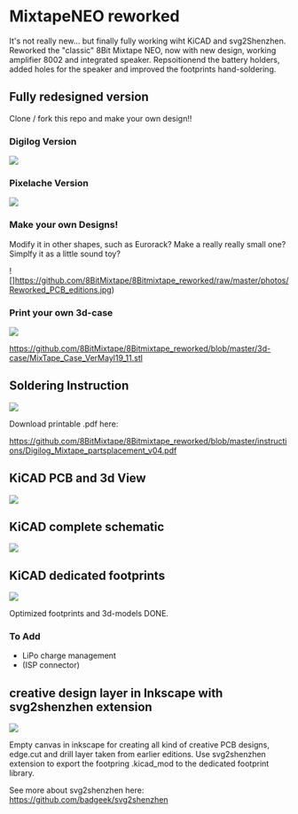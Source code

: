 # MixtapeNEO reworked
It's not really new... but finally fully working wiht KiCAD and svg2Shenzhen.
Reworked the "classic" 8Bit Mixtape NEO, now with new design, working amplifier 8002 and integrated speaker. Repsoitionend the battery holders, added holes for the speaker and improved the footprints hand-soldering.

## Fully redesigned version

Clone / fork this repo and make your own design!!

### Digilog Version

![](https://github.com/8BitMixtape/8Bitmixtape_reworked/raw/master/photos/digilog_version_streetTaipei.jpg)

### Pixelache Version

![](https://github.com/8BitMixtape/8Bitmixtape_reworked/raw/master/photos/pixelache_version_v01.png)

### Make your own Designs!

Modify it in other shapes, such as Eurorack? Make a really really small one? Simplfy it as a little sound toy?

![]https://github.com/8BitMixtape/8Bitmixtape_reworked/raw/master/photos/Reworked_PCB_editions.jpg)

### Print your own 3d-case

![](https://github.com/8BitMixtape/8Bitmixtape_reworked/raw/master/photos/3d-case_viewer.png)

https://github.com/8BitMixtape/8Bitmixtape_reworked/blob/master/3d-case/MixTape_Case_VerMayl19_11.stl

## Soldering Instruction

![](https://github.com/8BitMixtape/8Bitmixtape_reworked/raw/master/instructions/8BitMixtape_partsPlacement.jpg)

Download printable .pdf here:

https://github.com/8BitMixtape/8Bitmixtape_reworked/blob/master/instructions/Digilog_Mixtape_partsplacement_v04.pdf

## KiCAD PCB and 3d View

![](https://github.com/8BitMixtape/8Bitmixtape_reworked/raw/master/photos/8Bitmixtape_exampleDesign.png)

## KiCAD complete schematic

![](https://github.com/8BitMixtape/MutanMonkey_Mixtape3000/raw/master/photos/schematics_v32.jpg)


## KiCAD dedicated footprints

![](https://github.com/8BitMixtape/8Bitmixtape_reworked/raw/master/photos/Kicad_dedicated.png)


Optimized footprints and 3d-models DONE. 

### To Add
* LiPo charge management
* (ISP connector)

## creative design layer in Inkscape with svg2shenzhen extension

![](https://github.com/8BitMixtape/MutanMonkey_Mixtape3000/raw/master/photos/inkscape_layers.png)

Empty canvas in inkscape for creating all kind of creative PCB designs, edge.cut and drill layer taken from earlier editions. Use svg2shenzhen extension to export the footpring .kicad_mod to the dedicated footprint library.

See more about svg2shenzhen here: https://github.com/badgeek/svg2shenzhen
